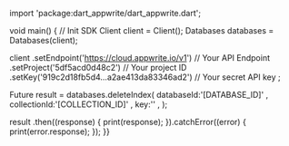 import 'package:dart_appwrite/dart_appwrite.dart';

void main() { // Init SDK
  Client client = Client();
  Databases databases = Databases(client);

  client
    .setEndpoint('https://cloud.appwrite.io/v1') // Your API Endpoint
    .setProject('5df5acd0d48c2') // Your project ID
    .setKey('919c2d18fb5d4...a2ae413da83346ad2') // Your secret API key
  ;

  Future result = databases.deleteIndex(
    databaseId:'[DATABASE_ID]' ,
    collectionId:'[COLLECTION_ID]' ,
    key:'' ,
  );

  result
    .then((response) {
      print(response);
    }).catchError((error) {
      print(error.response);
  });
}}